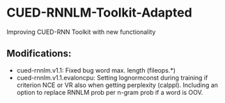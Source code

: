 # CUED-RNNLM-Toolkit-Adapted
Improving CUED-RNN Toolkit with new functionality

Modifications:
------------

* cued-rnnlm.v1.1: Fixed bug word max. length (fileops.*)
* cued-rnnlm.v1.1.evaloncpu: Setting lognormconst during training if criterion NCE or VR also when getting perplexity (calppl). Including an option to replace RNNLM prob per n-gram prob if a word is OOV.
